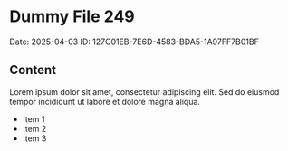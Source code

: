 # Dummy File 249

Date: 2025-04-03
ID: 127C01EB-7E6D-4583-BDA5-1A97FF7B01BF

## Content

Lorem ipsum dolor sit amet, consectetur adipiscing elit.
Sed do eiusmod tempor incididunt ut labore et dolore magna aliqua.

* Item 1
* Item 2
* Item 3
